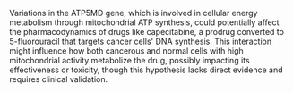 Variations in the ATP5MD gene, which is involved in cellular energy metabolism through mitochondrial ATP synthesis, could potentially affect the pharmacodynamics of drugs like capecitabine, a prodrug converted to 5-fluorouracil that targets cancer cells' DNA synthesis. This interaction might influence how both cancerous and normal cells with high mitochondrial activity metabolize the drug, possibly impacting its effectiveness or toxicity, though this hypothesis lacks direct evidence and requires clinical validation.